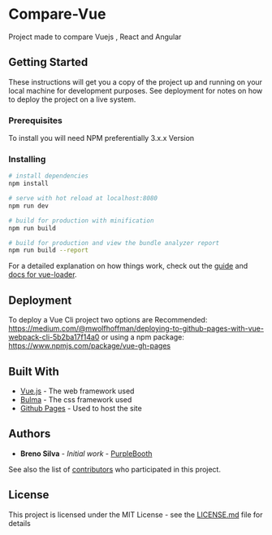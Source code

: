 # Compare-Vue

Project made to compare Vuejs , React and Angular

## Getting Started

These instructions will get you a copy of the project up and running on your local machine for development purposes. See deployment for notes on how to deploy the project on a live system.

### Prerequisites

To install you will need NPM preferentially 3.x.x Version

### Installing

``` bash
# install dependencies
npm install

# serve with hot reload at localhost:8080
npm run dev

# build for production with minification
npm run build

# build for production and view the bundle analyzer report
npm run build --report
```

For a detailed explanation on how things work, check out the [guide](http://vuejs-templates.github.io/webpack/) and [docs for vue-loader](http://vuejs.github.io/vue-loader).




## Deployment

To deploy a Vue Cli project two options are Recommended: https://medium.com/@mwolfhoffman/deploying-to-github-pages-with-vue-webpack-cli-5b2ba17f14a0 or  using a npm package: https://www.npmjs.com/package/vue-gh-pages

## Built With

* [Vue.js](https://vuejs.org/) - The web framework used
* [Bulma](https://bulma.io/) - The css framework used
* [Github Pages](https://pages.github.com/) - Used to host the site




## Authors

* **Breno Silva** - *Initial work* - [PurpleBooth](https://github.com/Brenopms)

See also the list of [contributors](https://github.com/your/project/contributors) who participated in this project.

## License

This project is licensed under the MIT License - see the [LICENSE.md](LICENSE.md) file for details

